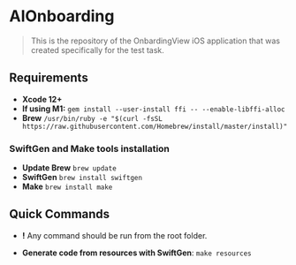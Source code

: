 # AIOnboarding

> This is the repository of the OnbardingView iOS application that was created specifically for the test task.

## Requirements

- **Xcode 12+**
- **If using M1:** ```gem install --user-install ffi -- --enable-libffi-alloc```
- **Brew** ```/usr/bin/ruby -e "$(curl -fsSL https://raw.githubusercontent.com/Homebrew/install/master/install)"```

### SwiftGen and Make tools installation
- **Update Brew** ```brew update```
- **SwiftGen** ```brew install swiftgen```
- **Make** ```brew install make```

## Quick Commands

- **!** Any command should be run from the root folder.

- **Generate code from resources with SwiftGen**: `make resources`
